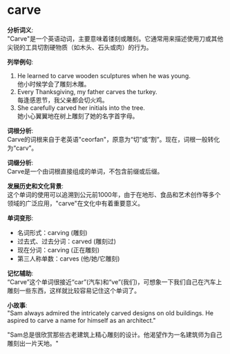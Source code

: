 # carve

**分析词义**:  
"Carve"是一个英语动词，主要意味着镂刻或雕刻。它通常用来描述使用刀或其他尖锐的工具切割硬物质（如木头、石头或肉）的行为。

  

**列举例句**:

  

1.  He learned to carve wooden sculptures when he was young.  
    他小时候学会了雕刻木雕。
2.  Every Thanksgiving, my father carves the turkey.  
    每逢感恩节，我父亲都会切火鸡。
3.  She carefully carved her initials into the tree.  
    她小心翼翼地在树上雕刻了她的名字首字母。

  

**词根分析**:  
Carve的词根来自于老英语"ceorfan"，原意为“切”或“割”。现在，词根一般转化为“carv”。

  

**词缀分析**:  
Carve是一个由词根直接组成的单词，不包含前缀或后缀。

  

**发展历史和文化背景**:  
这个单词的使用可以追溯到公元前1000年，由于在地形、食品和艺术创作等多个领域的广泛应用，"carve"在文化中有着重要意义。

  

**单词变形**:

  

*   名词形式：carving (雕刻)
*   过去式、过去分词：carved (雕刻过)
*   现在分词：carving (正在雕刻)
*   第三人称单数：carves (他/她/它雕刻)

  

**记忆辅助**:  
“Carve”这个单词很接近“car”(汽车)和“ve”(我们)，可想象一下我们自己在汽车上雕刻一些东西，这样就比较容易记住这个单词了。

  

**小故事**:  
"Sam always admired the intricately carved designs on old buildings. He aspired to carve a name for himself as an architect."

  

"Sam总是很欣赏那些古老建筑上精心雕刻的设计。他渴望作为一名建筑师为自己雕刻出一片天地。"
